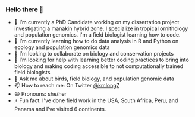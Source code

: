 ### Hello there 👋

- 🔭 I’m currently a PhD Candidate working on my dissertation project investigating a manakin hybrid zone. I specialize in tropical ornithology and population genomics. I'm a field biologist learning how to code. 
- 🌱 I’m currently learning how to do data analysis in R and Python on ecology and population genomics data
- 👯 I’m looking to collaborate on biology and conservation projects
- 🤔 I’m looking for help with learning better coding practices to bring into biology and making coding accessible to not computationally trained field biologists
- 💬 Ask me about birds, field biology, and population genomic data
- 📫 How to reach me: On Twitter [@kmlong7](https://twitter.com/kmlong7)
- 😄 Pronouns: she/her
- ⚡ Fun fact: I've done field work in the USA, South Africa, Peru, and Panama and I've visited 6 continents. 
